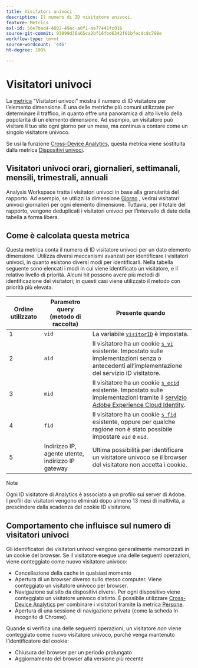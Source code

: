 ```yaml
---
title: Visitatori univoci
description: Il numero di ID visitatore univoci.
feature: Metrics
exl-id: 56e7bad4-4802-49ac-a0f1-ae77441fc016
source-git-commit: 93099d36a65ca2bf16fbd6342f01bfecdc8c798e
workflow-type: tm+mt
source-wordcount: '446'
ht-degree: 100%

---
```


# Visitatori univoci

La [metrica](overview.md) “Visitatori univoci” mostra il numero di ID visitatore per l’elemento dimensione. È una delle metriche più comuni utilizzate per determinare il traffico, in quanto offre una panoramica di alto livello della popolarità di un elemento dimensione. Ad esempio, un visitatore può visitare il tuo sito ogni giorno per un mese, ma continua a contare come un singolo visitatore univoco.

Se usi la funzione [Cross-Device Analytics](../cda/overview.md), questa metrica viene sostituita dalla metrica [Dispositivi univoci](unique-devices.md).

## Visitatori univoci orari, giornalieri, settimanali, mensili, trimestrali, annuali

Analysis Workspace tratta i visitatori univoci in base alla granularità del rapporto. Ad esempio, se utilizzi la dimensione [Giorno](../dimensions/day.md) , vedrai visitatori univoci giornalieri per ogni elemento dimensione. Tuttavia, per il totale del rapporto, vengono deduplicati i visitatori univoci per l’intervallo di date della tabella a forma libera.

## Come è calcolata questa metrica

Questa metrica conta il numero di ID visitatore univoci per un dato elemento dimensione. Utilizza diversi meccanismi avanzati per identificare i visitatori univoci, in quanto esistono diversi modi per identificarli. Nella tabella seguente sono elencati i modi in cui viene identificato un visitatore, e il relativo livello di priorità. Alcuni hit possono avere più metodi di identificazione dei visitatori; in questi casi viene utilizzato il metodo con priorità più elevata.

| Ordine utilizzato | Parametro query (metodo di raccolta) | Presente quando |
| --- | --- | --- |
| 1 | `vid` | La variabile [`visitorID`](/help/implement/vars/config-vars/visitorid.md) è impostata. |
| 2 | `aid` | Il visitatore ha un cookie [`s_vi`](https://experienceleague.adobe.com/docs/core-services/interface/ec-cookies/cookies-analytics.html?lang=it) esistente. Impostato sulle implementazioni senza o antecedenti all’implementazione del servizio ID visitatore. |
| 3 | `mid` | Il visitatore ha un cookie [`s_ecid`](https://experienceleague.adobe.com/docs/core-services/interface/ec-cookies/cookies-analytics.html?lang=it) esistente. Impostato sulle implementazioni tramite il [servizio Adobe Experience Cloud Identity](https://experienceleague.adobe.com/docs/id-service/using/home.html?lang=it). |
| 4 | `fid` | Il visitatore ha un cookie [`s_fid`](https://experienceleague.adobe.com/docs/core-services/interface/ec-cookies/cookies-analytics.html?lang=it) esistente, oppure per qualche ragione non è stato possibile impostare `aid` e `mid`. |
| 5 | Indirizzo IP, agente utente, indirizzo IP gateway | Ultima possibilità per identificare un visitatore univoco se il browser del visitatore non accetta i cookie. |

>[!NOTE]
>
>Ogni ID visitatore di Analytics è associato a un profilo sui server di Adobe. I profili dei visitatori vengono eliminati dopo almeno 13 mesi di inattività, a prescindere dalla scadenza del cookie ID visitatore.

## Comportamento che influisce sul numero di visitatori univoci

Gli identificatori dei visitatori univoci vengono generalmente memorizzati in un cookie del browser. Se il visitatore esegue una delle seguenti operazioni, viene conteggiato come nuovo visitatore univoco:

* Cancellazione della cache in qualsiasi momento
* Apertura di un browser diverso sullo stesso computer. Viene conteggiato un visitatore univoco per browser.
* Navigazione sul sito da dispositivi diversi. Per ogni dispositivo viene conteggiato un visitatore univoco distinto. È possibile utilizzare [Cross-Device Analytics](../cda/overview.md) per combinare i visitatori tramite la metrica [Persone](people.md).
* Apertura di una sessione di navigazione privata (come la scheda In incognito di Chrome).

Quande si verifica una delle seguenti operazioni, un visitatore *non* viene conteggiato come nuovo visitatore univoco, purché venga mantenuto l’identificatore del cookie:

* Chiusura del browser per un periodo prolungato
* Aggiornamento del browser alla versione più recente
